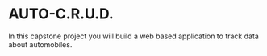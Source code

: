 # AUTO-C.R.U.D.

In this capstone project you will build a web based application to track data about automobiles.



